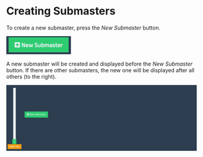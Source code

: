# Creating Submasters

To create a new submaster, press the *New Submaster* button.

![New Submaster button](../images/new_submaster.png)

A new submaster will be created and displayed before the *New Submaster* button. If there are other submasters, the new one will be displayed after all others (to the right).

![Submaster created](../images/submaster_created.png)
